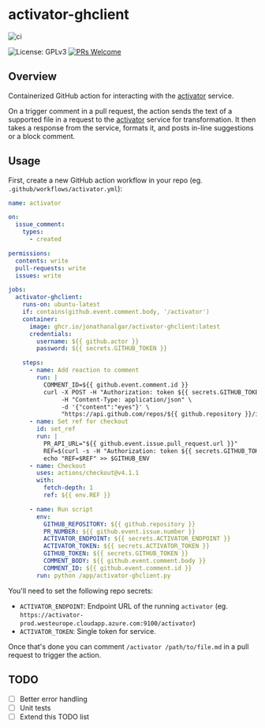 # activator-ghclient

![ci](https://github.com/jonathanalgar/activator-ghclient/actions/workflows/build-docker.yml/badge.svg)

![License: GPLv3](https://img.shields.io/badge/license-GPLv3-blue) [![PRs Welcome](https://img.shields.io/badge/PRs-welcome-brightgreen.svg?style=flat-square)](https://makeapullrequest.com)

## Overview

Containerized GitHub action for interacting with the [activator](https://github.com/jonathanalgar/activator) service.

On a trigger comment in a pull request, the action sends the text of a supported file in a request to the [activator](https://github.com/jonathanalgar/activator) service for transformation. It then takes a response from the service, formats it, and posts in-line suggestions or a block comment.

 ## Usage

First, create a new GitHub action workflow in your repo (eg. `.github/workflows/activator.yml`):

```yaml
name: activator

on:
  issue_comment:
    types:
      - created

permissions:
  contents: write
  pull-requests: write
  issues: write

jobs:
  activator-ghclient:
    runs-on: ubuntu-latest
    if: contains(github.event.comment.body, '/activator')
    container: 
      image: ghcr.io/jonathanalgar/activator-ghclient:latest
      credentials:
        username: ${{ github.actor }}
        password: ${{ secrets.GITHUB_TOKEN }}

    steps:
      - name: Add reaction to comment
        run: |
          COMMENT_ID=${{ github.event.comment.id }}
          curl -X POST -H "Authorization: token ${{ secrets.GITHUB_TOKEN }}" \
               -H "Content-Type: application/json" \
               -d '{"content":"eyes"}' \
               "https://api.github.com/repos/${{ github.repository }}/issues/comments/$COMMENT_ID/reactions"
      - name: Set ref for checkout
        id: set_ref
        run: |
          PR_API_URL="${{ github.event.issue.pull_request.url }}"
          REF=$(curl -s -H "Authorization: token ${{ secrets.GITHUB_TOKEN }}" $PR_API_URL | jq -r .head.ref)
          echo "REF=$REF" >> $GITHUB_ENV
      - name: Checkout
        uses: actions/checkout@v4.1.1
        with:
          fetch-depth: 1
          ref: ${{ env.REF }}

      - name: Run script
        env:
          GITHUB_REPOSITORY: ${{ github.repository }}
          PR_NUMBER: ${{ github.event.issue.number }}
          ACTIVATOR_ENDPOINT: ${{ secrets.ACTIVATOR_ENDPOINT }}
          ACTIVATOR_TOKEN: ${{ secrets.ACTIVATOR_TOKEN }}
          GITHUB_TOKEN: ${{ secrets.GITHUB_TOKEN }}
          COMMENT_BODY: ${{ github.event.comment.body }}
          COMMENT_ID: ${{ github.event.comment.id }}
        run: python /app/activator-ghclient.py
```

You'll need to set the following repo secrets:

* `ACTIVATOR_ENDPOINT`: Endpoint URL of the running `activator` (eg. `https://activator-prod.westeurope.cloudapp.azure.com:9100/activator`)
* `ACTIVATOR_TOKEN`: Single token for service.

Once that's done you can comment `/activator /path/to/file.md` in a pull request to trigger the action.

## TODO

- [ ] Better error handling
- [ ] Unit tests
- [ ] Extend this TODO list